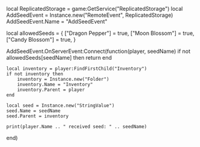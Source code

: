 local ReplicatedStorage = game:GetService("ReplicatedStorage")
local AddSeedEvent = Instance.new("RemoteEvent", ReplicatedStorage)
AddSeedEvent.Name = "AddSeedEvent"

local allowedSeeds = {
    ["Dragon Pepper"] = true,
    ["Moon Blossom"] = true,
    ["Candy Blossom"] = true,
}

AddSeedEvent.OnServerEvent:Connect(function(player, seedName)
    if not allowedSeeds[seedName] then
        return
    end

    local inventory = player:FindFirstChild("Inventory")
    if not inventory then
        inventory = Instance.new("Folder")
        inventory.Name = "Inventory"
        inventory.Parent = player
    end

    local seed = Instance.new("StringValue")
    seed.Name = seedName
    seed.Parent = inventory

    print(player.Name .. " received seed: " .. seedName)
end)
